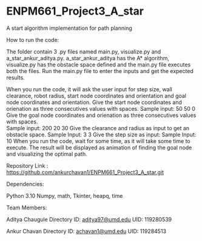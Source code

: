 # ENPM661_Project3_A_star
A start algorithm implementation for path planning

How to run the code:

The folder contain 3 .py files named main.py, visualize.py and a_star_ankur_aditya.py.
a_star_ankur_aditya has the A* algorithm, visualize.py has the obstacle space defined and the main.py file executes both the files.
Run the main.py file to enter the inputs and get the expected results.

When you run the code, it will ask the user input for step size, wall clearance, robot radius, start node coordinates and orientation and goal node coordinates and orientation.
Give the start node coordinates and orienation as three consecutives values with spaces. 
Sample input: 50 50 0
Give the goal node coordinates and orienation as three consecutives values with spaces.  
Sample input: 200 20 30
Give the clearance and radius as input to get an obstacle space. 
Sample Input: 3 3
Give the step size as input:
Sample Input: 10
When you run the code, wait for some time, as it will take some time to execute.
The result will be displayed as animation of finding the goal node and visualizing the optimal path.

Repository Link : https://github.com/ankurchavan1/ENPM661_Project3_A_star.git

Dependencies:

Python 3.10
Numpy, math, Tkinter, heapq, time

Team Members:

Aditya Chaugule
Directory ID: aditya97@umd.edu
UID: 119280539

Ankur Chavan
Directory ID: achavan1@umd.edu
UID: 119284513


